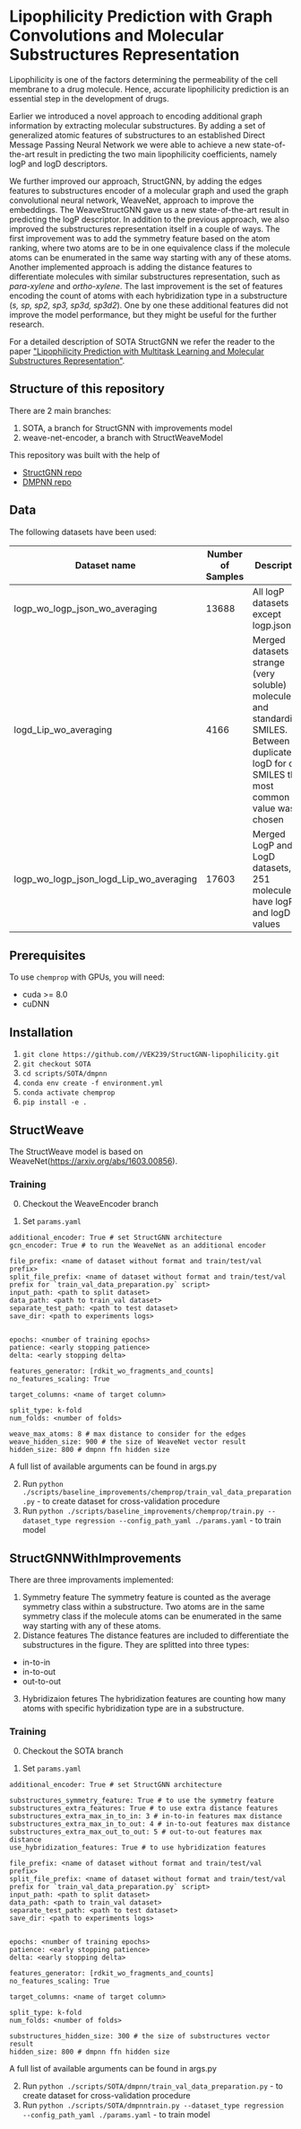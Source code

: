 # Lipophilicity Prediction with Graph Convolutions and Molecular Substructures Representation

Lipophilicity is one of the factors determining the permeability of the cell membrane to a drug molecule. Hence, accurate lipophilicity prediction is an essential step in the development of drugs. 

Earlier we introduced a novel approach to encoding additional graph information by extracting molecular substructures. By adding a set of generalized atomic features of substructures to an established Direct Message Passing Neural Network we were able to achieve a new state-of-the-art result in predicting the two main lipophilicity coefficients, namely logP and logD descriptors. 

We further improved our approach, StructGNN, by adding the edges features to substructures encoder of a molecular graph and used the graph convolutional neural network, WeaveNet, approach to improve the embeddings. The WeaveStructGNN gave us a new state-of-the-art result in predicting the logP descriptor.
In addition to the previous approach, we also improved the substructures representation itself in a couple of ways. The first improvement was to add the symmetry feature based on the atom ranking, where two atoms are to be in one equivalence class if the molecule atoms can be enumerated in the same way starting with any of these atoms. Another implemented approach is adding the distance features to differentiate molecules with similar substructures representation, such as *para-xylene* and *ortho-xylene*. The last improvement is the set of features encoding the count of atoms with each hybridization type in a substructure (*s, sp, sp2, sp3, sp3d, sp3d2*). One by one these additional features did not improve the model performance, but they might be useful for the further research.

For a detailed description of SOTA StructGNN we refer the reader to the paper ["Lipophilicity Prediction with Multitask Learning and Molecular Substructures Representation"](https://arxiv.org/abs/2011.12117).

## Structure of this repository

There are 2 main branches:

1. SOTA, a branch for StructGNN with improvements model
2. weave-net-encoder, a branch with StructWeaveModel

This repository was built with the help of

* [StructGNN repo](https://github.com/jbr-ai-labs/lipophilicity-prediction)
* [DMPNN repo](https://github.com/chemprop/chemprop)

## Data

The following datasets have been used: 

| Dataset name | Number of Samples | Description | Sources |
| --- | --- | --- | --- |
| logp_wo_logp_json_wo_averaging | 13688 | All logP datasets except logp.json | Diverse1KDataset.csv, NCIDataset.csv, ochem_full.csv, physprop.csv |
| logd_Lip_wo_averaging | 4166 | Merged datasets w/o strange (very soluble) molecules and standardized SMILES. Between duplicated logD for one SMILES the most common value was chosen | Lipophilicity |
| logp_wo_logp_json_logd_Lip_wo_averaging | 17603 | Merged LogP and LogD datasets, 251 molecules have logP and logD values | logp_wo_logp_json_wo_averaging,<br/>logd_Lip_wo_averaging |

## Prerequisites

To use `chemprop` with GPUs, you will need:
 * cuda >= 8.0
 * cuDNN


## Installation

1. `git clone https://github.com//VEK239/StructGNN-lipophilicity.git`
2. `git checkout SOTA`
3. `cd scripts/SOTA/dmpnn`
4. `conda env create -f environment.yml`
5. `conda activate chemprop`
6. `pip install -e .`


<!-- GETTING STARTED -->
## StructWeave

The StructWeave model is based on WeaveNet(https://arxiv.org/abs/1603.00856).

<!-- USAGE EXAMPLES -->
### Training
0. Checkout the WeaveEncoder branch

1. Set `params.yaml`

  ```
  additional_encoder: True # set StructGNN architecture
  gcn_encoder: True # to run the WeaveNet as an additional encoder
  
  file_prefix: <name of dataset without format and train/test/val prefix>
  split_file_prefix: <name of dataset without format and train/test/val prefix for `train_val_data_preparation.py` script>
  input_path: <path to split dataset>
  data_path: <path to train_val dataset>
  separate_test_path: <path to test dataset>
  save_dir: <path to experiments logs>
 
 
  epochs: <number of training epochs>
  patience: <early stopping patience>
  delta: <early stopping delta>
 
  features_generator: [rdkit_wo_fragments_and_counts]
  no_features_scaling: True
  
  target_columns: <name of target column>
 
  split_type: k-fold
  num_folds: <number of folds>
 
  weave_max_atoms: 8 # max distance to consider for the edges
  weave_hidden_size: 900 # the size of WeaveNet vector result 
  hidden_size: 800 # dmpnn ffn hidden size
  ```
A full list of available arguments can be found in args.py

2. Run `python ./scripts/baseline_improvements/chemprop/train_val_data_preparation.py` - to create dataset for cross-validation procedure
3. Run `python ./scripts/baseline_improvements/chemprop/train.py --dataset_type regression --config_path_yaml ./params.yaml` - to train model

<!-- GETTING STARTED -->
## StructGNNWithImprovements
There are three improvaments implemented:
1. Symmetry feature
The symmetry feature is counted as the average symmetry class within a substructure. Two atoms are in the same symmetry class if the molecule atoms can be enumerated in the same way starting with any of these atoms.
2. Distance features
The distance features are included to differentiate the substructures in the figure. They are splitted into three types:
  * in-to-in
  * in-to-out
  * out-to-out
3. Hybridizaion fetures
The hybridization features are counting how many atoms with specific hybridization type are in a substructure. 
<!-- USAGE EXAMPLES -->
### Training
0. Checkout the SOTA branch

1. Set `params.yaml`

  ```
  additional_encoder: True # set StructGNN architecture
  
  substructures_symmetry_feature: True # to use the symmetry feature
  substructures_extra_features: True # to use extra distance features
  substructures_extra_max_in_to_in: 3 # in-to-in features max distance
  substructures_extra_max_in_to_out: 4 # in-to-out features max distance
  substructures_extra_max_out_to_out: 5 # out-to-out features max distance
  use_hybridization_features: True # to use hybridization features
  
  file_prefix: <name of dataset without format and train/test/val prefix>
  split_file_prefix: <name of dataset without format and train/test/val prefix for `train_val_data_preparation.py` script>
  input_path: <path to split dataset>
  data_path: <path to train_val dataset>
  separate_test_path: <path to test dataset>
  save_dir: <path to experiments logs>
 
 
  epochs: <number of training epochs>
  patience: <early stopping patience>
  delta: <early stopping delta>
 
  features_generator: [rdkit_wo_fragments_and_counts]
  no_features_scaling: True
  
  target_columns: <name of target column>
 
  split_type: k-fold
  num_folds: <number of folds>
 
  substructures_hidden_size: 300 # the size of substructures vector result 
  hidden_size: 800 # dmpnn ffn hidden size
  ```
A full list of available arguments can be found in args.py

2. Run `python ./scripts/SOTA/dmpnn/train_val_data_preparation.py` - to create dataset for cross-validation procedure
3. Run `python ./scripts/SOTA/dmpnntrain.py --dataset_type regression --config_path_yaml ./params.yaml` - to train model

